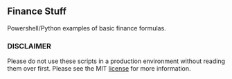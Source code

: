 ## Finance Stuff
Powershell/Python examples of basic finance formulas.

### DISCLAIMER 

Please do not use these scripts in a production environment without reading them over first. Please see the MIT [license](./LICENSE) for more information.